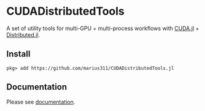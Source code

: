 # CUDADistributedTools

A set of utility tools for multi-GPU + multi-process workflows with [CUDA.jl](https://cuda.juliagpu.org/stable/) + [Distributed.jl](https://docs.julialang.org/en/v1/stdlib/Distributed/).

## Install 

```
pkg> add https://github.com/marius311/CUDADistributedTools.jl
```

## Documentation

Please see [documentation](https://cosmicmar.com/CUDADistributedTools.jl/latest).